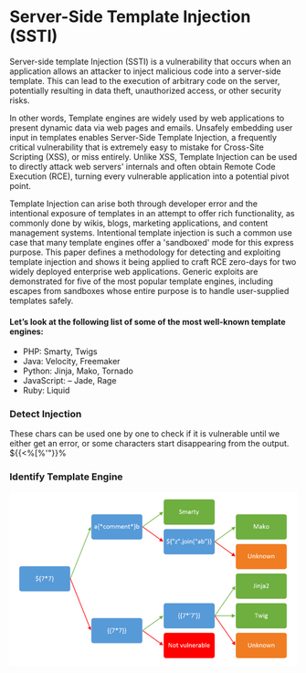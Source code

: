 
# Server-Side Template Injection (SSTI)

Server-side template Injection (SSTI) is a vulnerability that occurs when an application allows an attacker to inject malicious code into a server-side template. This can lead to the execution of arbitrary code on the server, potentially resulting in data theft, unauthorized access, or other security risks.

In other words, Template engines are widely used by web applications to present dynamic data via web pages and emails. Unsafely embedding user input in templates enables Server-Side Template Injection, a frequently critical vulnerability that is
extremely easy to mistake for Cross-Site Scripting (XSS), or miss entirely. Unlike XSS, Template Injection can be used to
directly attack web servers' internals and often obtain Remote Code Execution (RCE), turning every vulnerable
application into a potential pivot point.


Template Injection can arise both through developer error and the intentional exposure of templates in an attempt
to offer rich functionality, as commonly done by wikis, blogs, marketing applications, and content management systems.
Intentional template injection is such a common use case that many template engines offer a 'sandboxed' mode for this
express purpose. This paper defines a methodology for detecting and exploiting template injection and shows it being
applied to craft RCE zero-days for two widely deployed enterprise web applications. Generic exploits are demonstrated for
five of the most popular template engines, including escapes from sandboxes whose entire purpose is to handle user-supplied templates safely.
#### Let’s look at the following list of some of the most well-known template engines:
* PHP: Smarty, Twigs
* Java: Velocity, Freemaker
* Python: Jinja, Mako, Tornado
* JavaScript: – Jade, Rage
* Ruby: Liquid


### Detect Injection
These chars can be used one by one to check if it is vulnerable until we either get an error, or some characters start disappearing from the output. ${{<%[%'"}}%

### Identify Template Engine

![Alt text](https://github.com/anuvind2973/Web-Application-Security/blob/main/Server%20Side%20Template%20Injection/Identify%20Template%20Engine.png)

